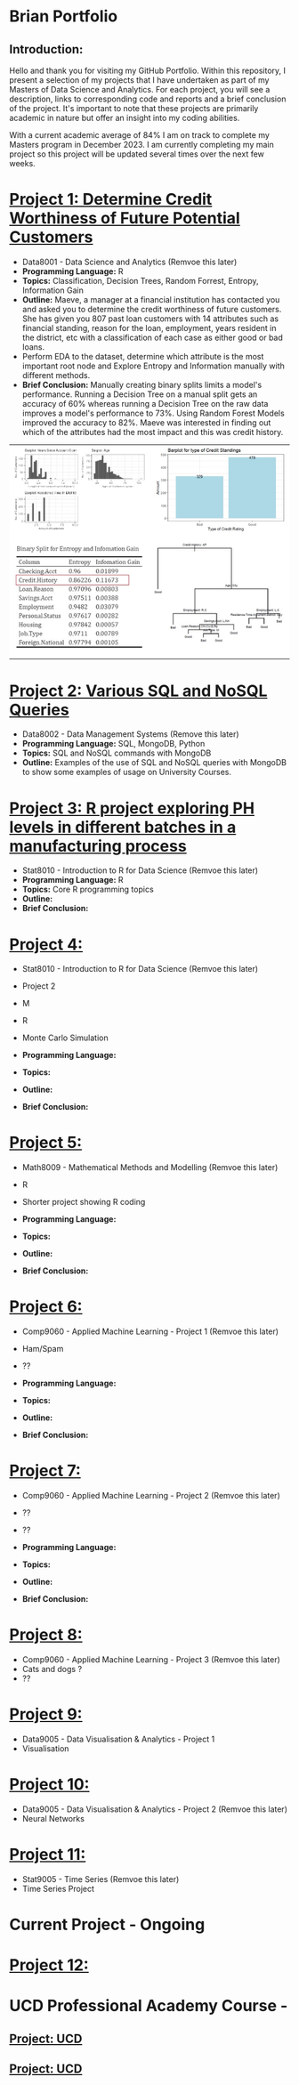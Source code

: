 # Brian Portfolio

## Introduction:
Hello and thank you for visiting my GitHub Portfolio. Within this repository, I present a selection of my projects that I have undertaken as part of my Masters of Data Science and Analytics. For each project, you will see a description, links to corresponding code and reports and a brief conclusion of the project. It's important to note that these projects are primarily academic in nature but offer an insight into my coding abilities.

With a current academic average of 84% I am on track to complete my Masters program in December 2023. I am currently completing my main project so this project will be updated several times over the next few weeks.

# [Project 1: Determine Credit Worthiness of Future Potential Customers](https://github.com/bhiggi01/mtu_1_data8001)
* Data8001 - Data Science and Analytics (Remvoe this later)
* **Programming Language:** R
* **Topics:** Classification, Decision Trees, Random Forrest, Entropy, Information Gain
* **Outline:** Maeve, a manager at a financial institution has contacted you and asked you to determine the credit worthiness of future customers. She has given you 807 past loan customers with 14 attributes such as financial standing, reason for the loan, employment, years resident in the district, etc with a classification of each case as either good or bad loans. 
* Perform EDA to the dataset, determine which attribute is the most important root node and Explore Entropy and Information manually with different methods.
* **Brief Conclusion:** Manually creating binary splits limits a model's performance. Running a Decision Tree on a manual split gets an accuracy of 60% whereas running a Decision Tree on the raw data improves a model's performance to 73%. Using Random Forest Models improved the accuracy to 82%. Maeve was interested in finding out which of the attributes had the most impact and this was credit history.

<table style="border-collapse: collapse;">
  <tr>
    <td style="text-align: center; background-color: white;"><img src="images/Data8001%20-%20Basic%20EDA.jpg" alt="Basic EDA"></td>
    <td style="text-align: center; background-color: white;"><img src="images/Data8001%20-%20Count%20of%20Good%20and%20Bad%20credit%20ratings.jpg" alt="Count of Good and Bad Ratings"></td>
  </tr>
  <tr>
    <td style="text-align: center; background-color: white;"><img src="images/Data8001%20-%20Entropy%20and%20Information%20Gain%20Results.jpg" alt="Entropy and Information Gain Results"></td>
    <td style="text-align: center; background-color: white;"><img src="images/Data8001%20-%20image%20of%20DT%20on%20manual%20binary%20predications.jpg" alt="Binary Attribute Root Predications"></td>
  </tr>
</table>

# [Project 2: Various SQL and NoSQL Queries](https://github.com/bhiggi01/mtu_1_data8002)
* Data8002 - Data Management Systems (Remove this later)
* **Programming Language:** SQL, MongoDB, Python
* **Topics:** SQL and NoSQL commands with MongoDB
* **Outline:** Examples of the use of SQL and NoSQL queries with MongoDB to show some examples of usage on University Courses.

# [Project 3: R project exploring PH levels in different batches in a manufacturing process ](https://github.com/bhiggi01/mtu_1_stat8010_project_1)
* Stat8010 - Introduction to R for Data Science (Remvoe this later)
* **Programming Language:** R
* **Topics:** Core R programming topics
* **Outline:**
* **Brief Conclusion:**

# [Project 4: ](https://github.com/bhiggi01/mtu_1_stat8010_project_2)
* Stat8010 - Introduction to R for Data Science (Remvoe this later)
* Project 2
* M
* R
* Monte Carlo Simulation

* **Programming Language:** 
* **Topics:**
* **Outline:**
* **Brief Conclusion:**

# [Project 5: ](https://github.com/bhiggi01/mtu_1_math8009)
* Math8009 - Mathematical Methods and Modelling (Remvoe this later)
* R
* Shorter project showing R coding

* **Programming Language:** 
* **Topics:**
* **Outline:**
* **Brief Conclusion:**

# [Project 6: ](https://github.com/bhiggi01/mtu_2_comp9060_project_1)
* Comp9060 - Applied Machine Learning - Project 1 (Remvoe this later)
* Ham/Spam
* ??

* **Programming Language:** 
* **Topics:**
* **Outline:**
* **Brief Conclusion:**

# [Project 7: ](https://github.com/bhiggi01/mtu_2_comp9060_project_2)
* Comp9060 - Applied Machine Learning - Project 2 (Remvoe this later)
* ??
* ??

* **Programming Language:** 
* **Topics:**
* **Outline:**
* **Brief Conclusion:**

# [Project 8: ](https://github.com/bhiggi01/mtu_2_comp9060_project_3)
* Comp9060 - Applied Machine Learning - Project 3 (Remvoe this later)
* Cats and dogs ?
* ??

# [Project 9: ](https://github.com/bhiggi01/mtu_2_data9005_project_1)
* Data9005 - Data Visualisation & Analytics - Project 1
* Visualisation

# [Project 10: ](https://github.com/bhiggi01/mtu_2_data9005_project_2)
* Data9005 - Data Visualisation & Analytics - Project 2 (Remvoe this later)
* Neural Networks

# [Project 11: ](https://github.com/bhiggi01/mtu_2_stat9005)
* Stat9005 - Time Series (Remvoe this later)
* Time Series Project

# Current Project - Ongoing
# [Project 12: ](https://github.com/bhiggi01/mtu_3_9003_capstone)



# UCD Professional Academy Course - 
## [Project: UCD  ](https://github.com/bhiggi01/UCDPA-BrianHiggins/)
## [Project: UCD ](https://github.com/bhiggi01/UCD2)
  

